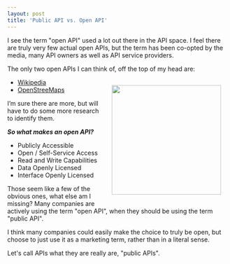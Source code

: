 ```yaml
---
layout: post
title: 'Public API vs. Open API'
---
```

<p>I see the term "open API" used a lot out there in the API space.   I feel there are truly very few actual open APIs, but the term has been co-opted by the media, many API owners as well as API service providers.</p>
<p>The only two open APIs I can think of, off the top of my head are:</p>
<p><img style="padding: 15px;" src="http://kinlane-productions.s3.amazonaws.com/open.jpg" alt="" width="250" align="right" /></p>
<ul class="mainlist">
<li><a href="http://www.mediawiki.org/wiki/API:Main_page">Wikipedia</a></li>
<li><a href="http://wiki.openstreetmap.org/wiki/API">OpenStreeMaps</a></li>
</ul>
<p>I&rsquo;m sure there are more, but will have to do some more research to identify them.</p>
<p><em><strong>So what makes an open API?</strong></em></p>
<ul class="mainlist">
<li>Publicly Accessible</li>
<li>Open / Self-Service Access</li>
<li>Read and Write Capabilities</li>
<li>Data Openly Licensed</li>
<li>Interface Openly Licensed</li>
</ul>
<p>Those seem like a few of the obvious ones, what else am I missing?  Many companies are actively using the term "open API", when they should be using the term "public API".</p>
<p>I think many companies could easily make the choice to truly be open, but choose to just use it as a marketing term, rather than in a literal sense.</p>
<p>Let's call APIs what they are really are, "public APIs".</p>